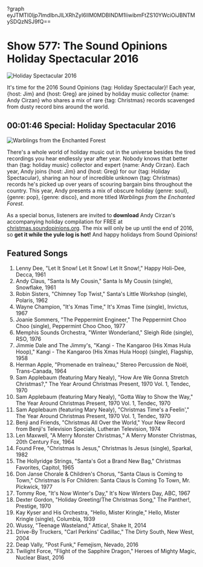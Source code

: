 ?graph eyJTMTI0Ijp7ImdlbnJlLXRhZyI6IlM0MDBINDM1IiwibmFtZS10YWciOiJBNTMySDQzNSJ9fQ==

# Show 577: The Sound Opinions Holiday Spectacular 2016

![Holiday Spectacular 2016](https://sound-images.s3.amazonaws.com/images/2016/holiday2016_web.jpg)

It's time for the 2016 Sound Opinions {tag: Holiday Spectacular}! Each year, {host: Jim} and {host: Greg} are joined by holiday music collector {name: Andy Cirzan} who shares a mix of rare {tag: Christmas} records scavenged from dusty record bins around the world.


## 00:01:46 Special: Holiday Spectacular 2016
![Warblings from the Enchanted Forest](http://sound-images.s3.amazonaws.com/christmas/warblings_front_500.jpg)

There's a whole world of holiday music out in the universe besides the tired recordings you hear endlessly year after year. Nobody knows that better than {tag: holiday music} collector and expert {name: Andy Cirzan}. Each year, Andy joins {host: Jim} and {host: Greg} for our {tag: Holiday Spectacular}, sharing an hour of incredible unknown {tag: Christmas} records he's picked up over years of scouring bargain bins throughout the country. This year, Andy presents a mix of obscure holiday {genre: soul}, {genre: pop}, {genre: disco}, and more titled *Warblings from the Enchanted Forest.*

As a special bonus, listeners are invited to **download** Andy Cirzan's accompanying holiday compilation for FREE at [christmas.soundopinions.org](http://christmas.soundopinions.org). The mix will only be up until the end of 2016, so **get it while the yule log is hot!** And happy holidays from Sound Opinions!



## Featured Songs

1. Lenny Dee, "Let It Snow! Let It Snow! Let It Snow!," Happy Holi-Dee, Decca, 1961
1. Andy Claus, "Santa Is My Cousin," Santa Is My Cousin (single), Snowflake, 1961
1. Robin Sisters, "Chimney Top Twist," Santa's Little Workshop (single), Polaris, 1962
1. Wayne Champion, "It's Xmas Time," It's Xmas Time (single), Invictus, 1967
1. Joanie Sommers, "The Peppermint Engineer," The Peppermint Choo Choo (single), Peppermint Choo Choo, 1977
1. Memphis Sounds Orchestra, "Winter Wonderland," Sleigh Ride (single), RSO, 1976
1. Jimmie Dale and The Jimmy's, "Kangi - The Kangaroo (His Xmas Hula Hoop)," Kangi - The Kangaroo (His Xmas Hula Hoop) (single), Flagship, 1958
1. Herman Apple, "Promenade en traîneau," Stereo Percussion de Noël, Trans-Canada, 1964
1. Sam Applebaum (featuring Mary Nealy), "How Are We Gonna Stretch Christmas?," The Year Around Christmas Present, 1970 Vol. 1, Tendec, 1970
1. Sam Applebaum (featuring Mary Nealy), "Gotta Way to Show the Way," The Year Around Christmas Present, 1970 Vol. 1, Tendec, 1970
1. Sam Applebaum (featuring Mary Nealy), "Christmas Time's a Feelin'," The Year Around Christmas Present, 1970 Vol. 1, Tendec, 1970
1. Benji and Friends, "Christmas All Over the World," Your New Record from Benji's Television Specials, Lutheran Television, 1974
1. Len Maxwell, "A Merry Monster Christmas," A Merry Monster Christmas, 20th Century Fox, 1964
1. Found Free, "Christmas Is Jesus," Christmas Is Jesus (single), Sparkal, 1982
1. The Hollyridge Strings, "Santa's Got a Brand New Bag," Christmas Favorites, Capitol, 1965
1. Don Janse Chorale & Children's Chorus, "Santa Claus is Coming to Town," Christmas Is For Children: Santa Claus Is Coming To Town, Mr. Pickwick, 1977
1. Tommy Roe, "It's Now Winter's Day," It's Now Winters Day, ABC, 1967
1. Dexter Gordon, "Holiday Greeting/The Christmas Song," The Panther!, Prestige, 1970
1. Kay Kyser and His Orchestra, "Hello, Mister Kringle," Hello, Mister Kringle (single), Columbia, 1939
1. Wussy, "Teenage Wasteland," Attica!, Shake It, 2014
1. Drive-By Truckers, "Carl Perkins' Cadillac," The Dirty South, New West, 2004
1. Deap Vally, "Post Funk," Femejism, Nevado, 2016
1. Twilight Force, "Flight of the Sapphire Dragon," Heroes of Mighty Magic, Nuclear Blast, 2016